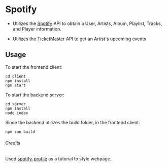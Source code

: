 # Spotify

- Utilizes the [Spotify](https://developer.spotify.com/documentation/web-api) API to obtain a User, Artists, Album, Playlist, Tracks, and Player information.

- Utilizes the [TicketMaster](https://developer.ticketmaster.com/products-and-docs/apis/discovery-api/v2/) API to get an Artist's upcoming events


## Usage
To start the frontend client:
```
cd client
npm install
npm start
```
To start the backend server:
```
cd server
npm install
node index
```
Since the backend utilizes the build folder, in the frontend client:
```
npm run build
```

###### Credits
Used [spotify-profile](https://github.com/bchiang7/spotify-profile) as a tutorial to style webpage.